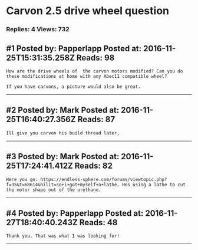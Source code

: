 # Carvon 2.5 drive wheel question

### Replies: 4 Views: 732

## \#1 Posted by: Papperlapp Posted at: 2016-11-25T15:31:35.258Z Reads: 98

```
How are the drive wheels of  the carvon motors modified? Can you do these modifications at home with any Abec11 compatible wheel?

If you have carvons, a picture would also be great.
```

---
## \#2 Posted by: Mark Posted at: 2016-11-25T16:40:27.356Z Reads: 87

```
Ill give you carvon his build thread later,
```

---
## \#3 Posted by: Mark Posted at: 2016-11-25T17:24:41.412Z Reads: 82

```
Here you go: https://endless-sphere.com/forums/viewtopic.php?f=35&t=68614&hilit=so+i+got+myself+a+lathe. Hes using a lathe to cut the motor shape out of the urethane.
```

---
## \#4 Posted by: Papperlapp Posted at: 2016-11-27T18:40:40.243Z Reads: 48

```
Thank you. That was what I was looking for!
```

---
